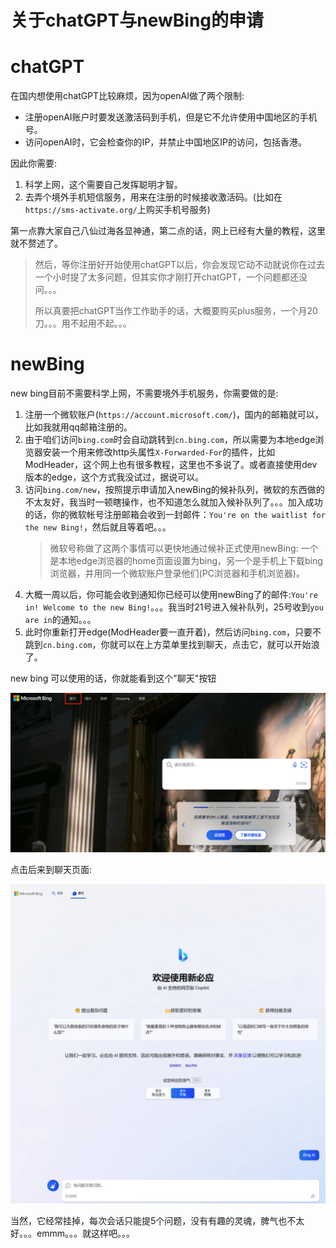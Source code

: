 关于chatGPT与newBing的申请
=====

# chatGPT
在国内想使用chatGPT比较麻烦，因为openAI做了两个限制:
- 注册openAI账户时要发送激活码到手机，但是它不允许使用中国地区的手机号。
- 访问openAI时，它会检查你的IP，并禁止中国地区IP的访问，包括香港。


因此你需要:

1. 科学上网，这个需要自己发挥聪明才智。
2. 去弄个境外手机短信服务，用来在注册的时候接收激活码。(比如在`https://sms-activate.org/`上购买手机号服务)

第一点靠大家自己八仙过海各显神通，第二点的话，网上已经有大量的教程，这里就不赘述了。

> 然后，等你注册好开始使用chatGPT以后，你会发现它动不动就说你在过去一个小时提了太多问题，但其实你才刚打开chatGPT，一个问题都还没问。。。
> 
> 所以真要把chatGPT当作工作助手的话，大概要购买plus服务，一个月20刀。。。用不起用不起。。。

# newBing
new bing目前不需要科学上网，不需要境外手机服务，你需要做的是:

1. 注册一个微软账户(`https://account.microsoft.com/`)，国内的邮箱就可以，比如我就用qq邮箱注册的。
2. 由于咱们访问`bing.com`时会自动跳转到`cn.bing.com`，所以需要为本地edge浏览器安装一个用来修改http头属性`X-Forwarded-For`的插件，比如ModHeader，这个网上也有很多教程，这里也不多说了。或者直接使用dev版本的edge，这个方式我没试过，据说可以。
3. 访问`bing.com/new`，按照提示申请加入newBing的候补队列，微软的东西做的不太友好，我当时一顿瞎操作，也不知道怎么就加入候补队列了。。。加入成功的话，你的微软帐号注册邮箱会收到一封邮件：`You're on the waitlist for the new Bing!`，然后就且等着吧。。。
   > 微软号称做了这两个事情可以更快地通过候补正式使用newBing: 一个是本地edge浏览器的home页面设置为bing，另一个是手机上下载bing浏览器，并用同一个微软账户登录他们(PC浏览器和手机浏览器)。
4. 大概一周以后，你可能会收到通知你已经可以使用newBing了的邮件:`You're in! Welcome to the new Bing!`。。。我当时21号进入候补队列，25号收到`you are in`的通知。。。
5. 此时你重新打开edge(ModHeader要一直开着)，然后访问`bing.com`，只要不跳到`cn.bing.com`，你就可以在上方菜单里找到聊天，点击它，就可以开始浪了。

new bing 可以使用的话，你就能看到这个"聊天"按钮

![](images/newbing.jpg)

点击后来到聊天页面:

![](images/2023-03-01-16-52-06.png)

当然，它经常挂掉，每次会话只能提5个问题，没有有趣的灵魂，脾气也不太好。。。emmm。。。就这样吧。。。
